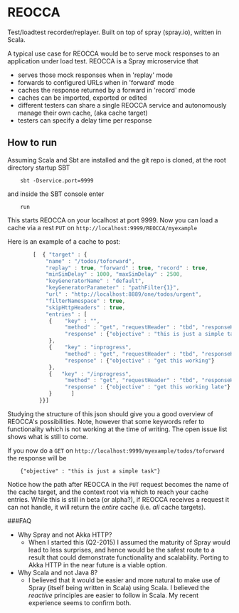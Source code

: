 # REOCCA
Test/loadtest recorder/replayer.
Built on top of spray (spray.io), written in Scala.

A typical use case for REOCCA would be to serve mock responses to an application under load test. REOCCA is a Spray microservice that 
* serves those mock responses when in 'replay' mode
* forwards to configured URLs when in 'forward' mode
* caches the response returned by a forward in 'record' mode
* caches can be imported, exported or edited
* different testers can share a single REOCCA service and autonomously manage their own cache, (aka cache target)
* testers can specify a delay time per response

## How to run
Assuming Scala and Sbt are installed and the git repo is cloned, at the root directory startup SBT
```
    sbt -Dservice.port=9999
```
and inside the SBT console enter
```
    run
```    
This starts REOCCA on your localhost at port 9999.
Now you can load a cache via a rest `PUT` on 
    `http://localhost:9999/REOCCA/myexample`
    
Here is an example of a cache to post:
```javascript
        [  { "target" : {
            "name" : "/todos/toforward",
            "replay" : true, "forward" : true, "record" : true,
            "minSimDelay" : 1000, "maxSimDelay" : 2500,
            "keyGeneratorName" : "default",
            "keyGeneratorParameter" : "pathFilter{1}",
            "url" : "http://localhost:8889/one/todos/urgent",
            "filterNamespace" : true,
            "skipHttpHeaders" : true,
            "entries" : [
             {    "key" : "",
                  "method" : "get", "requestHeader" : "tbd", "responseHeader" : "tbd",
                  "response" : {"objective" : "this is just a simple task"}
             },
             {    "key" : "inprogress",
                  "method" : "get", "requestHeader" : "tbd", "responseHeader" : "tbd",
                  "response" : {"objective" : "get this working"}
             },
             {   "key" : "/inprogress",
                  "method" : "get", "requestHeader" : "tbd", "responseHeader" : "tbd",
                  "response" : {"objective" : "get this working late"}
             }      ]
          }}]
```
Studying the structure of this json should give you a good overview of REOCCA's possibilities.
Note, however that some keywords refer to functionality which is not working at the time of writing. The open issue list shows what is still to come.

If you now do a `GET` on
    `http://localhost:9999/myexample/todos/toforward`
the response will be
```
    {"objective" : "this is just a simple task"}
```
Notice how the path after REOCCA in the `PUT` request becomes the name of the cache target, and the context root via which to reach your cache entries.
While this is still in beta (or alpha?), if REOCCA receives a request it can not handle, it will return the *entire* cache (i.e. *all* cache targets).
 


###FAQ
* Why Spray and not Akka HTTP?
    * When I started this (Q2-2015) I assumed the maturity of Spray would lead to less surprises, and hence would be the safest route to a result that could demonstrate functionality and scalability. Porting to Akka HTTP in the near future is a viable option.
* Why Scala and not Java 8?
    * I believed that it would be easier and more natural to make use of Spray (itself being written in Scala) using Scala. I believed the *reactive* principles are easier to follow in Scala. My recent experience seems to confirm both.
    
